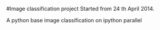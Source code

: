 #Image classification project
Started from 24 th April 2014.

A python base image classification on ipython parallel